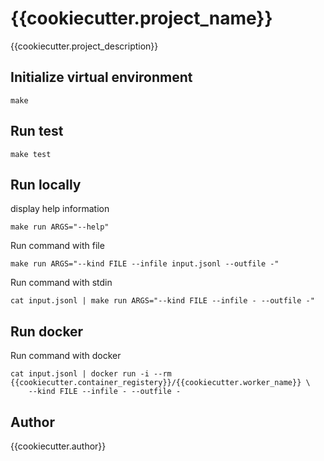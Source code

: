 {{cookiecutter.project_name}}
====

{{cookiecutter.project_description}}


## Initialize virtual environment

```
make
```


## Run test

```
make test
```


## Run locally

display help information
```
make run ARGS="--help"
```

Run command with file
```
make run ARGS="--kind FILE --infile input.jsonl --outfile -"
```

Run command with stdin
```
cat input.jsonl | make run ARGS="--kind FILE --infile - --outfile -"
```


## Run docker

Run command with docker
```
cat input.jsonl | docker run -i --rm {{cookiecutter.container_registery}}/{{cookiecutter.worker_name}} \
    --kind FILE --infile - --outfile -
```


## Author
{{cookiecutter.author}}
